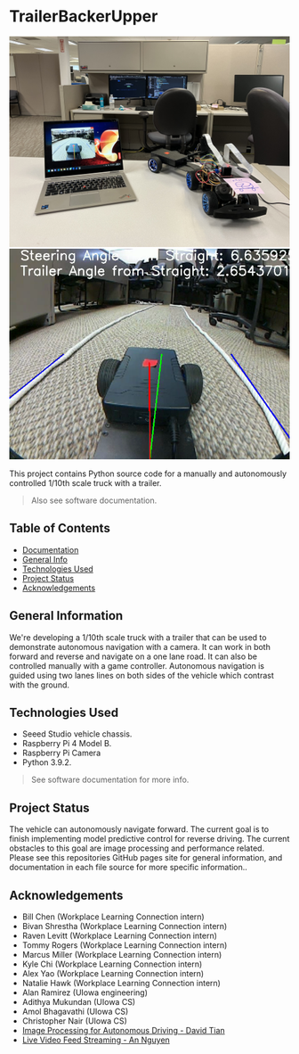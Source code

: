 # TrailerBackerUpper

![Image.](./docs/setup.jpeg)
![Image.](./docs/reverse_demo.png)

This project contains Python source code for a manually and autonomously controlled 1/10th scale truck with a trailer.
> Also see software documentation.

## Table of Contents
- [Documentation](https://cschwarz68.github.io/TrailerBackerUpper/)
- [General Info](#general-information)
- [Technologies Used](#technologies-used)
- [Project Status](#project-status)
- [Acknowledgements](#acknowledgements)

## General Information
We're developing a 1/10th scale truck with a trailer that can be used to demonstrate autonomous navigation with a camera. It can work in both forward and reverse and navigate on a one lane road. It can also be controlled manually with a game controller. Autonomous navigation is guided using two lanes lines on both sides of the vehicle which contrast with the ground.

## Technologies Used
- Seeed Studio vehicle chassis.
- Raspberry Pi 4 Model B.
- Raspberry Pi Camera
- Python 3.9.2.
> See software documentation for more info.


## Project Status
The vehicle can autonomously navigate forward. The current goal is to finish implementing model predictive control for reverse driving. The current obstacles to this goal are image processing and performance related. Please see this repositories GitHub pages site for general information, and documentation in each file source for more specific information..

## Acknowledgements
- Bill Chen (Workplace Learning Connection intern)
- Bivan Shrestha (Workplace Learning Connection intern)
- Raven Levitt (Workplace Learning Connection intern)
- Tommy Rogers (Workplace Learning Connection intern)
- Marcus Miller (Workplace Learning Connection intern)
- Kyle Chi (Workplace Learning Connection intern)
- Alex Yao (Workplace Learning Connection intern)
- Natalie Hawk (Workplace Learning Connection intern)
- Alan Ramirez (UIowa engineering)
- Adithya Mukundan (UIowa CS)
- Amol Bhagavathi (UIowa CS)
- Christopher Nair (UIowa CS)
- [Image Processing for Autonomous Driving - David Tian](https://github.com/dctian/DeepPiCar)  
- [Live Video Feed Streaming - An Nguyen](https://github.com/ancabilloni/udp_camera_streaming)
